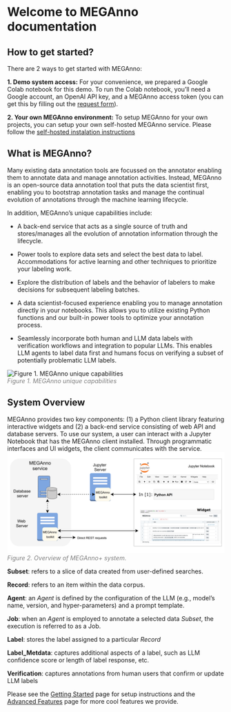 # Welcome to MEGAnno documentation
## How to get started?

There are 2 ways to get started with MEGAnno:

**1. Demo system access:**
For your convenience, we prepared a Google Colab notebook for this demo. To run the Colab notebook, you’ll need a Google account, an OpenAI API key, and a MEGAnno access token (you can get this by filling out the [request form](https://meganno.github.io/#request_form)).  

**2. Your own MEGAnno environment:**
To setup MEGAnno for your own projects, you can setup your own self-hosted MEGAnno service.  Please follow the [self-hosted instalation instructions](quickstart.md#self-hosted-service)

## What is MEGAnno?
Many existing data annotation tools are focussed on the annotator enabling them to annotate data and manage annotation activities.  Instead, MEGAnno is an open-source data annotation tool that puts the data scientist first, enabling you to bootstrap annotation tasks and manage the continual evolution of annotations through the machine learning lifecycle.  

In addition, MEGAnno’s unique capabilities include: 

* A back-end service that acts as a single source of truth and stores/manages all the evolution of annotation information through the lifecycle. 

* Power tools to explore data sets and select the best data to label.  Accommodations for active learning and other techniques to prioritize your labeling work.

* Explore the distribution of labels and the behavior of labelers to make decisions for subsequent labeling batches.  

* A data scientist-focused experience enabling you to manage annotation directly in your notebooks.  This allows you to utilize existing Python functions and our built-in power tools to optimize your annotation process.                       
* Seamlessly incorporate both human and LLM data labels with verification workflows and integration to popular LLMs.  This enables LLM agents to label data first and humans focus on verifying a subset of potentially problematic LLM labels.

![Figure 1. MEGAnno unique capabilities](assets/images/keyfeatures.gif)
<br/><span style="color: gray;">*Figure 1. MEGAnno unique capabilities*</span>

## System Overview
MEGAnno provides two key components: (1) a Python client library featuring interactive widgets and (2) a back-end service consisting of web API and database servers. To use our system, a user can interact with a Jupyter Notebook that has the MEGAnno client installed. Through programmatic interfaces and UI widgets, the client communicates with the service.
![Figure 2. Overview of MEGAnno+ system.](assets/images/meganno_site_fig2.png)
<br/><span style="color: gray;">*Figure 2. Overview of MEGAnno+ system.*</span>

**Subset**: refers to a slice of data created from user-defined searches. 

**Record**: refers to an item within the data corpus. 

**Agent**: an _Agent_ is defined by the configuration of the LLM (e.g., model’s name, version, and hyper-parameters) and a prompt template. 

**Job**: when an _Agent_ is employed to annotate a selected data _Subset_, the execution is referred to as a Job.

**Label**: stores the label assigned to a particular _Record_

**Label_Metdata**: captures additional aspects of a label, such as LLM confidence score or length of label response, etc.

**Verification**: captures annotations from human users that confirm or update LLM labels

Please see the [Getting Started](quickstart.md) page for setup instructions and the [Advanced Features](advanced.md) page for more cool features we provide.